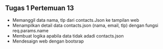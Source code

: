 <h2>Tugas 1 Pertemuan 13</h2>
<ul>
<li>Memanggil data nama, tlp dari contacts.Json ke tampilan web</li>
<li>Menampilkan detail data contacts.json (nama, email, tlp) dengan fungsi req.params.name</li>
<li>Membuat logika apabila data tidak adadi contacts.json</li>
<li>Mendesaign web dengan bootsrap</li>
</ul>